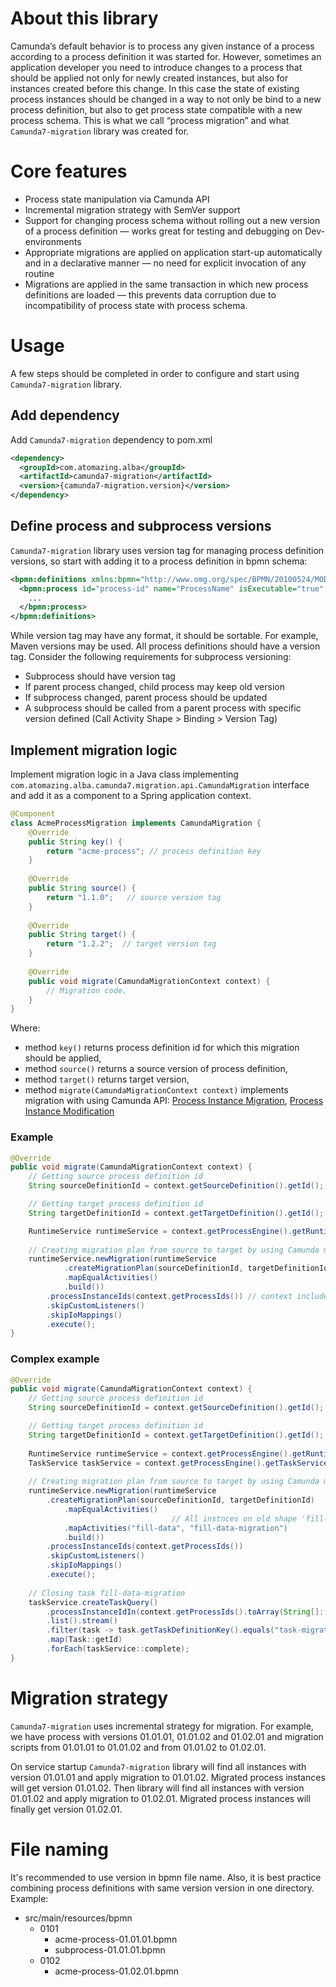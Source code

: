 # About this library

Camunda’s default behavior is to process any given instance of a process according to a process definition it was started for. However, sometimes an application
developer you need to introduce changes to a process that should be applied not only for newly created instances, but also for instances created before this
change. In this case the state of existing process instances should be changed in a way to not only be bind to a new process definition, but also to get process
state compatible with a new process schema. This is what we call “process migration” and what `Camunda7-migration` library was created for.

# Core features

* Process state manipulation via Camunda API
* Incremental migration strategy with SemVer support
* Support for changing process schema without rolling out a new version of a process definition — works great for testing and debugging on Dev-environments
* Appropriate migrations are applied on application start-up automatically and in a declarative manner — no need for explicit invocation of any routine
* Migrations are applied in the same transaction in which new process definitions are loaded — this prevents data corruption due to incompatibility of process state with process schema.

# Usage

A few steps should be completed in order to configure and start using `Camunda7-migration` library.

## Add dependency

Add `Camunda7-migration` dependency to pom.xml

```xml
<dependency>
  <groupId>com.atomazing.alba</groupId>
  <artifactId>camunda7-migration</artifactId>
  <version>{camunda7-migration.version}</version>
</dependency>
```

## Define process and subprocess versions

`Camunda7-migration` library uses version tag for managing process definition versions, so start with adding it to a process definition in bpmn schema:

```xml
<bpmn:definitions xmlns:bpmn="http://www.omg.org/spec/BPMN/20100524/MODEL" xmlns:bpmndi="http://www.omg.org/spec/BPMN/20100524/DI" xmlns:dc="http://www.omg.org/spec/DD/20100524/DC" xmlns:camunda="http://camunda.org/schema/1.0/bpmn" xmlns:xsi="http://www.w3.org/2001/XMLSchema-instance" xmlns:di="http://www.omg.org/spec/DD/20100524/DI" id="Definitions_1uko44i" targetNamespace="http://bpmn.io/schema/bpmn" exporter="Camunda Modeler" exporterVersion="5.14.0">
  <bpmn:process id="process-id" name="ProcessName" isExecutable="true" camunda:versionTag="01.01.01">
    ...
  </bpmn:process>
</bpmn:definitions>
```

While version tag may have any format, it should be sortable. For example, Maven versions may be used. All process definitions should have a version tag. Consider the following requirements for subprocess versioning:

* Subprocess should have version tag
* If parent process changed, child process may keep old version
* If subprocess changed, parent process should be updated
* A subprocess should be called from a parent process with specific version defined (Call Activity Shape > Binding > Version Tag)

## Implement migration logic

Implement migration logic in a Java class implementing `com.atomazing.alba.camunda7.migration.api.CamundaMigration` interface and add it as a component to a Spring application context.

```java
@Component
class AcmeProcessMigration implements CamundaMigration {
    @Override
    public String key() {
        return "acme-process"; // process definition key
    }
 
    @Override
    public String source() {
        return "1.1.0";   // source version tag
    }
 
    @Override
    public String target() {
        return "1.2.2";  // target version tag
    }
 
    @Override
    public void migrate(CamundaMigrationContext context) {
        // Migration code.
    }
}
```

Where:

* method `key()` returns process definition id for which this migration should be applied,
* method `source()` returns a source version of process definition,
* method `target()` returns target version,
* method `migrate(CamundaMigrationContext context)` implements migration with using Camunda API: [Process Instance Migration](https://docs.camunda.org/manual/latest/user-guide/process-engine/process-instance-migration/), [Process Instance Modification](https://docs.camunda.org/manual/latest/user-guide/process-engine/process-instance-modification/)

### Example

```java
@Override
public void migrate(CamundaMigrationContext context) {
    // Getting source process definition id
    String sourceDefinitionId = context.getSourceDefinition().getId();

    // Getting target process definition id
    String targetDefinitionId = context.getTargetDefinition().getId();

    RuntimeService runtimeService = context.getProcessEngine().getRuntimeService();
    
    // Creating migration plan from source to target by using Camunda migration api
    runtimeService.newMigration(runtimeService
            .createMigrationPlan(sourceDefinitionId, targetDefinitionId)
            .mapEqualActivities()
            .build())
        .processInstanceIds(context.getProcessIds()) // context includes process instance ids on source process definition version 
        .skipCustomListeners()
        .skipIoMappings()
        .execute();
}
```

### Complex example

```java
@Override
public void migrate(CamundaMigrationContext context) {
    // Getting source process definition id
    String sourceDefinitionId = context.getSourceDefinition().getId();

    // Getting target process definition id
    String targetDefinitionId = context.getTargetDefinition().getId();
 
    RuntimeService runtimeService = context.getProcessEngine().getRuntimeService();
    TaskService taskService = context.getProcessEngine().getTaskService();
 
    // Creating migration plan from source to target by using Camunda migration api
    runtimeService.newMigration(runtimeService
        .createMigrationPlan(sourceDefinitionId, targetDefinitionId)
            .mapEqualActivities()
                                    // All instnces on old shape 'fill-data' map to shape 'fill-data-migration' in new version
            .mapActivities("fill-data", "fill-data-migration")
            .build())
        .processInstanceIds(context.getProcessIds())
        .skipCustomListeners()
        .skipIoMappings()
        .execute();
  
    // Closing task fill-data-migration 
    taskService.createTaskQuery()
        .processInstanceIdIn(context.getProcessIds().toArray(String[]::new))
        .list().stream()
        .filter(task -> task.getTaskDefinitionKey().equals("task-migration"))
        .map(Task::getId)
        .forEach(taskService::complete);    
}
```

# Migration strategy

`Camunda7-migration` uses incremental strategy for migration.
For example, we have process with versions 01.01.01, 01.01.02 and 01.02.01 and migration scripts from 01.01.01 to 01.01.02 and from 01.01.02 to 01.02.01.

On service startup `Camunda7-migration` library will find all instances with version 01.01.01 and apply migration to 01.01.02. Migrated process instances will get version 01.01.02. Then library will find all instances with version 01.01.02 and apply migration to 01.02.01. Migrated process instances will finally get version 01.02.01.

# File naming

It's recommended to use version in bpmn file name. Also, it is best practice combining process definitions with same version version in one directory.
Example:

* src/main/resources/bpmn
  * 0101
    * acme-process-01.01.01.bpmn
    * subprocess-01.01.01.bpmn
  * 0102
    * acme-process-01.02.01.bpmn